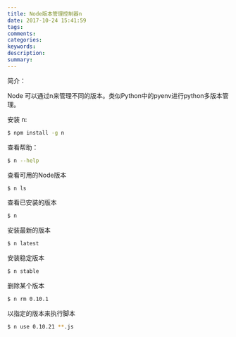 ```yaml
---
title: Node版本管理控制器n
date: 2017-10-24 15:41:59
tags:
comments:
categories:
keywords:
description:
summary:
---
```


简介：

Node 可以通过n来管理不同的版本。类似Python中的pyenv进行python多版本管理。

安装 n:
```bash
$ npm install -g n
```

查看帮助：
```bash
$ n --help
```
 
查看可用的Node版本
```bash
$ n ls
```

查看已安装的版本
```bash
$ n
```

安装最新的版本
```bash
$ n latest
```

安装稳定版本
```bash
$ n stable
```

删除某个版本
```bash
$ n rm 0.10.1
```

以指定的版本来执行脚本
```bash
$ n use 0.10.21 **.js
```